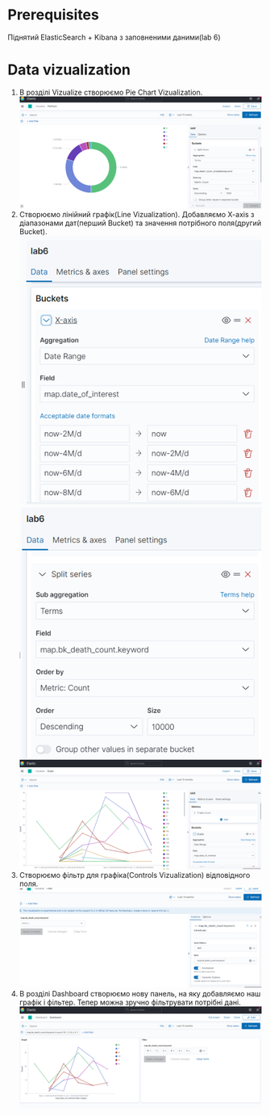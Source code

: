 # Prerequisites
Піднятий ElasticSearch + Kibana з заповненими даними(lab 6)

# Data vizualization
1. В розділі Vizualize створюємо Pie Chart Vizualization.
![alt text](https://github.com/TarasBilous/NoSQL_labs/blob/master/images/lab7/pie-chart.png)
2. Створюємо лінійний графік(Line Vizualization). Добавляємо X-axis з діапазонами дат(перший Bucket) та значення потрібного поля(другий Bucket).  
![alt text](https://github.com/TarasBilous/NoSQL_labs/blob/master/images/lab7/bucket1.png)
![alt text](https://github.com/TarasBilous/NoSQL_labs/blob/master/images/lab7/bucket2.png)
![alt text](https://github.com/TarasBilous/NoSQL_labs/blob/master/images/lab7/graph.png)
3. Створюємо фільтр для графіка(Controls Vizualization) відповідного поля.
![alt text](https://github.com/TarasBilous/NoSQL_labs/blob/master/images/lab7/filter.png)
4. В розділі Dashboard створюємо нову панель, на яку добавляємо наш графік і фільтер. Тепер можна зручно фільтрувати потрібні дані.
![alt text](https://github.com/TarasBilous/NoSQL_labs/blob/master/images/lab7/dashboard.png)
